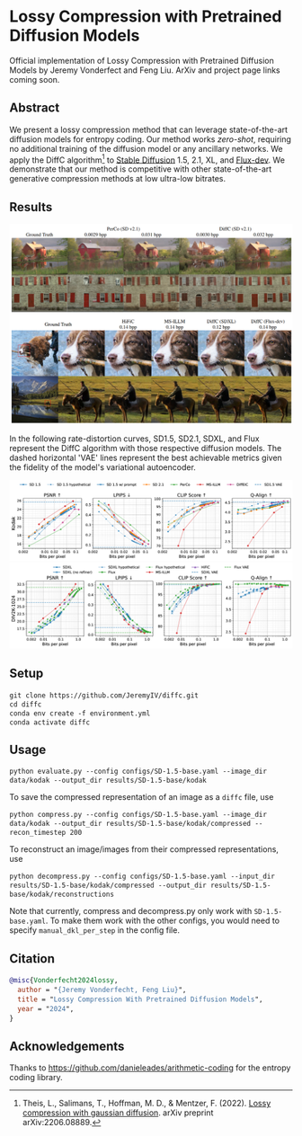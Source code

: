 # Lossy Compression with Pretrained Diffusion Models

Official implementation of Lossy Compression with Pretrained Diffusion Models by Jeremy Vonderfect and Feng Liu. ArXiv and project page links coming soon.

## Abstract

We present a lossy compression method that can leverage state-of-the-art diffusion models for entropy coding. Our method works _zero-shot_, requiring no additional training of the diffusion model or any ancillary networks. We apply the DiffC algorithm[^1] to
[Stable Diffusion](https://huggingface.co/stabilityai/stable-diffusion-2-1) 1.5, 2.1, XL, and [Flux-dev](https://huggingface.co/black-forest-labs/FLUX.1-dev).
We demonstrate that our method is competitive with other state-of-the-art generative compression methods at low ultra-low bitrates.

## Results

![Visual Comparison](figures/visual-comparison.png)

In the following rate-distortion curves, SD1.5, SD2.1, SDXL, and Flux represent the DiffC algorithm with those respective diffusion models. The dashed horizontal 'VAE' lines represent the best achievable metrics given the fidelity of the model's variational autoencoder.

![Kodak RD curves](figures/kodak-rd-curves-Qalign.png)
![Div2k RD curves](figures/div2k-1024-rd-curves-Qalign.png)

## Setup

```
git clone https://github.com/JeremyIV/diffc.git
cd diffc
conda env create -f environment.yml
conda activate diffc
```

## Usage

```
python evaluate.py --config configs/SD-1.5-base.yaml --image_dir data/kodak --output_dir results/SD-1.5-base/kodak
```

To save the compressed representation of an image as a `diffc` file, use

```
python compress.py --config configs/SD-1.5-base.yaml --image_dir data/kodak --output_dir results/SD-1.5-base/kodak/compressed --recon_timestep 200
```

To reconstruct an image/images from their compressed representations, use

```
python decompress.py --config configs/SD-1.5-base.yaml --input_dir results/SD-1.5-base/kodak/compressed --output_dir results/SD-1.5-base/kodak/reconstructions
```

Note that currently, compress and decompress.py only work with `SD-1.5-base.yaml`. To make them work with the other configs, you would need to specify `manual_dkl_per_step` in the config file.

## Citation

```bibtex
@misc{Vonderfecht2024lossy,
  author = "{Jeremy Vonderfecht, Feng Liu}",
  title = "Lossy Compression With Pretrained Diffusion Models",
  year = "2024",
}
```

## Acknowledgements

Thanks to https://github.com/danieleades/arithmetic-coding for the entropy coding library.

[^1]: Theis, L., Salimans, T., Hoffman, M. D., & Mentzer, F. (2022). [Lossy compression with gaussian diffusion](https://arxiv.org/abs/2206.08889). arXiv preprint arXiv:2206.08889.
[^2]: Ho, J., Jain, A., & Abbeel, P. (2020). [Denoising diffusion probabilistic models](https://arxiv.org/abs/2006.11239). Advances in Neural Information Processing Systems, 33, 6840-6851.